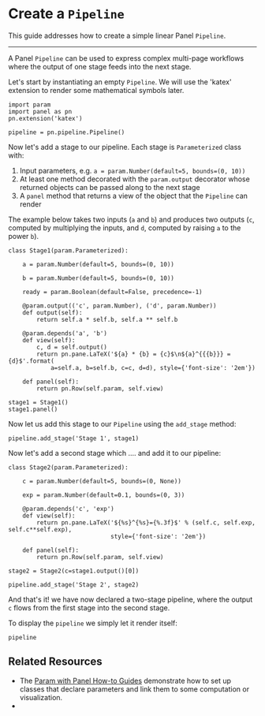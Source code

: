 # Create a `Pipeline`

This guide addresses how to create a simple linear Panel `Pipeline`.

___

A Panel `Pipeline` can be used to express complex multi-page workflows where the output of one stage feeds into the next stage.

Let's start by instantiating an empty ``Pipeline``. We will use the 'katex' extension to render some mathematical symbols later.

```{pyodide}
import param
import panel as pn
pn.extension('katex')

pipeline = pn.pipeline.Pipeline()
```

Now let's add a stage to our pipeline. Each stage is `Parameterized` class with:

1. Input parameters, e.g. `a = param.Number(default=5, bounds=(0, 10))`
2. At least one method decorated with the `param.output` decorator whose returned objects can be passed along to the next stage
3. A ``panel`` method that returns a view of the object that the ``Pipeline`` can render

The example below takes two inputs (``a`` and ``b``) and produces two outputs (``c``, computed by multiplying the inputs, and ``d``, computed by raising ``a`` to the power ``b``).

```{pyodide}
class Stage1(param.Parameterized):

    a = param.Number(default=5, bounds=(0, 10))

    b = param.Number(default=5, bounds=(0, 10))

    ready = param.Boolean(default=False, precedence=-1)

    @param.output(('c', param.Number), ('d', param.Number))
    def output(self):
        return self.a * self.b, self.a ** self.b

    @param.depends('a', 'b')
    def view(self):
        c, d = self.output()
        return pn.pane.LaTeX('${a} * {b} = {c}$\n${a}^{{{b}}} = {d}$'.format(
            a=self.a, b=self.b, c=c, d=d), style={'font-size': '2em'})

    def panel(self):
        return pn.Row(self.param, self.view)

stage1 = Stage1()
stage1.panel()
```

Now let us add this stage to our ``Pipeline`` using the ``add_stage`` method:


```{pyodide}
pipeline.add_stage('Stage 1', stage1)
```

Now let's add a second stage which .... and add it to our pipeline:

```{pyodide}
class Stage2(param.Parameterized):

    c = param.Number(default=5, bounds=(0, None))

    exp = param.Number(default=0.1, bounds=(0, 3))

    @param.depends('c', 'exp')
    def view(self):
        return pn.pane.LaTeX('${%s}^{%s}={%.3f}$' % (self.c, self.exp, self.c**self.exp),
                             style={'font-size': '2em'})

    def panel(self):
        return pn.Row(self.param, self.view)

stage2 = Stage2(c=stage1.output()[0])

pipeline.add_stage('Stage 2', stage2)
```

And that's it! we have now declared a two-stage pipeline, where the output ``c`` flows from the first stage into the second stage.

To display the `pipeline` we simply let it render itself:


```{pyodide}
pipeline
```








## Related Resources
- The [Param with Panel How-to Guides](../param/index.md) demonstrate how to set up classes that declare parameters and link them to some computation or visualization.
-
